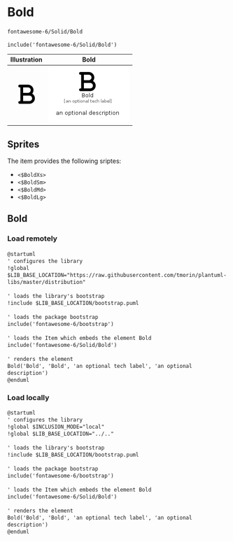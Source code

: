 # Bold


```text
fontawesome-6/Solid/Bold
```

```text
include('fontawesome-6/Solid/Bold')
```



| Illustration | Bold |
| :---: | :---: |
| ![illustration for Illustration](../../fontawesome-6/Solid/Bold.png) | ![illustration for Bold](../../fontawesome-6/Solid/Bold.Local.png) |



## Sprites
The item provides the following sriptes:

- `<$BoldXs>`
- `<$BoldSm>`
- `<$BoldMd>`
- `<$BoldLg>`





## Bold

### Load remotely
```plantuml
@startuml
' configures the library
!global $LIB_BASE_LOCATION="https://raw.githubusercontent.com/tmorin/plantuml-libs/master/distribution"

' loads the library's bootstrap
!include $LIB_BASE_LOCATION/bootstrap.puml

' loads the package bootstrap
include('fontawesome-6/bootstrap')

' loads the Item which embeds the element Bold
include('fontawesome-6/Solid/Bold')

' renders the element
Bold('Bold', 'Bold', 'an optional tech label', 'an optional description')
@enduml
```

### Load locally
```plantuml
@startuml
' configures the library
!global $INCLUSION_MODE="local"
!global $LIB_BASE_LOCATION="../.."

' loads the library's bootstrap
!include $LIB_BASE_LOCATION/bootstrap.puml

' loads the package bootstrap
include('fontawesome-6/bootstrap')

' loads the Item which embeds the element Bold
include('fontawesome-6/Solid/Bold')

' renders the element
Bold('Bold', 'Bold', 'an optional tech label', 'an optional description')
@enduml
```

